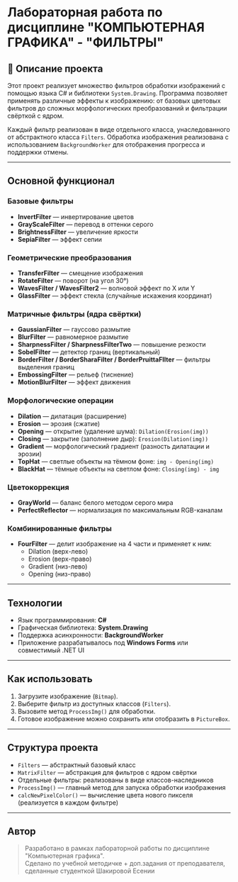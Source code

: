 # Лабораторная работа по дисциплине "КОМПЬЮТЕРНАЯ ГРАФИКА" - "ФИЛЬТРЫ"

## 📌 Описание проекта

Этот проект реализует множество фильтров обработки изображений с помощью языка C# и библиотеки `System.Drawing`. Программа позволяет применять различные эффекты к изображению: от базовых цветовых фильтров до сложных морфологических преобразований и фильтрации свёрткой с ядром.

Каждый фильтр реализован в виде отдельного класса, унаследованного от абстрактного класса `Filters`. Обработка изображения реализована с использованием `BackgroundWorker` для отображения прогресса и поддержки отмены.

---

## Основной функционал

### Базовые фильтры
- **InvertFilter** — инвертирование цветов
- **GrayScaleFilter** — перевод в оттенки серого
- **BrightnessFilter** — увеличение яркости
- **SepiaFilter** — эффект сепии

### Геометрические преобразования
- **TransferFilter** — смещение изображения
- **RotateFilter** — поворот (на угол 30°)
- **WavesFilter / WavesFilter2** — волновой эффект по X или Y
- **GlassFilter** — эффект стекла (случайные искажения координат)

### Матричные фильтры (ядра свёртки)
- **GaussianFilter** — гауссово размытие
- **BlurFilter** — равномерное размытие
- **SharpnessFilter / SharpnessFilterTwo** — повышение резкости
- **SobelFilter** — детектор границ (вертикальный)
- **BorderFilter / BorderSharaFilter / BorderPruittaFIlter** — фильтры выделения границ
- **EmbossingFilter** — рельеф (тиснение)
- **MotionBlurFilter** — эффект движения

### Морфологические операции
- **Dilation** — дилатация (расширение)
- **Erosion** — эрозия (сжатие)
- **Opening** — открытие (удаление шума): `Dilation(Erosion(img))`
- **Closing** — закрытие (заполнение дыр): `Erosion(Dilation(img))`
- **Gradient** — морфологический градиент (разность дилатации и эрозии)
- **TopHat** — светлые объекты на тёмном фоне: `img - Opening(img)`
- **BlackHat** — тёмные объекты на светлом фоне: `Closing(img) - img`

### Цветокоррекция
- **GrayWorld** — баланс белого методом серого мира
- **PerfectReflector** — нормализация по максимальным RGB-каналам

### Комбинированные фильтры
- **FourFilter** — делит изображение на 4 части и применяет к ним:
  - Dilation (верх-лево)
  - Erosion (верх-право)
  - Gradient (низ-лево)
  - Opening (низ-право)

---

## Технологии

- Язык программирования: **C#**
- Графическая библиотека: **System.Drawing**
- Поддержка асинхронности: **BackgroundWorker**
- Приложение разрабатывалось под **Windows Forms** или совместимый .NET UI

---

## Как использовать

1. Загрузите изображение (`Bitmap`).
2. Выберите фильтр из доступных классов (`Filters`).
3. Вызовите метод `ProcessImg()` для обработки.
4. Готовое изображение можно сохранить или отобразить в `PictureBox`.

---

## Структура проекта

- `Filters` — абстрактный базовый класс
- `MatrixFilter` — абстракция для фильтров с ядром свёртки
- Отдельные фильтры: реализованы в виде классов-наследников
- `ProcessImg()` — главный метод для запуска обработки изображения
- `calcNewPixelColor()` — вычисление цвета нового пикселя (реализуется в каждом фильтре)

---

## Автор

> Разработано в рамках лабораторной работы по дисциплине "Компьютерная графика".  
> Сделано по учебной методичке + доп.задания от преподавателя, сделанные студенткой Шакировой Есении



